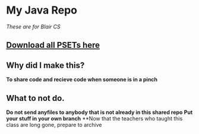 # My Java Repo
*These are for Blair CS*

## [Download all PSETs here](https://github.com/susw12/javaRepos/archive/master.zip)

## Why did I make this?
**To share code and recieve code when someone is in a pinch**
## What to not do.
**Do not send anyfiles to anybody that is not already in this shared repo**
**Put your stuff in your own branch**
**Now that the teachers who taught this class are long gone, prepare to archive


